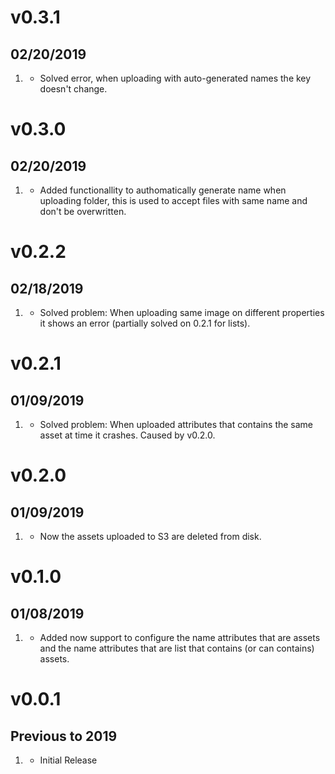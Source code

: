 # v0.3.1
##  02/20/2019

1. [](#new)
    * Solved error, when uploading with auto-generated names the key doesn't change.

# v0.3.0
##  02/20/2019

1. [](#new)
    * Added functionallity to authomatically generate name when uploading folder, this is used to accept files with same name and don't be overwritten.

# v0.2.2
##  02/18/2019

1. [](#new)
    * Solved problem: When uploading same image on different properties it shows an error (partially solved on 0.2.1 for lists).

# v0.2.1
##  01/09/2019

1. [](#new)
    * Solved problem: When uploaded attributes that contains the same asset at time it crashes.
    Caused by v0.2.0.

# v0.2.0
##  01/09/2019

1. [](#new)
    * Now the assets uploaded to S3 are deleted from disk.

# v0.1.0
##  01/08/2019

1. [](#new)
    * Added now support to configure the name attributes that are assets and the name attributes that are list that contains (or can contains) assets.


# v0.0.1
##  Previous to 2019

1. [](#new)
    * Initial Release
